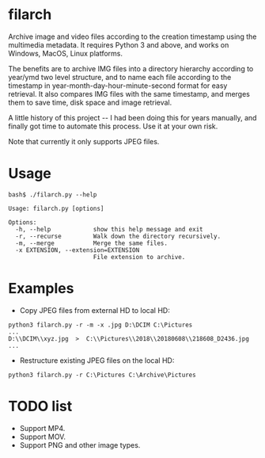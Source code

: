 # filarch

Archive image and video files according to the creation timestamp using the multimedia metadata. It requires Python 3 and above, and works on Windows, MacOS, Linux platforms.

The benefits are to archive IMG files into a directory hierarchy according to year/ymd two level structure, and to name each file according to the timestamp in year-month-day-hour-minute-second format for easy retrieval. It also compares IMG files with the same timestamp, and merges them to save time, disk space and image retrieval.

A little history of this project -- I had been doing this for years manually, and finally got time to automate this process. Use it at your own risk.

Note that currently it only supports JPEG files.

# Usage
```
bash$ ./filarch.py --help

Usage: filarch.py [options]

Options:
  -h, --help            show this help message and exit
  -r, --recurse         Walk down the directory recursively.
  -m, --merge           Merge the same files.
  -x EXTENSION, --extension=EXTENSION
                        File extension to archive.
```

# Examples

- Copy JPEG files from external HD to local HD:
```
python3 filarch.py -r -m -x .jpg D:\DCIM C:\Pictures
...
D:\\DCIM\\xyz.jpg  >  C:\\Pictures\\2018\\20180608\\218608_D2436.jpg
...
```

- Restructure existing JPEG files on the local HD:
```
python3 filarch.py -r C:\Pictures C:\Archive\Pictures
```

# TODO list

- Support MP4.
- Support MOV.
- Support PNG and other image types.
